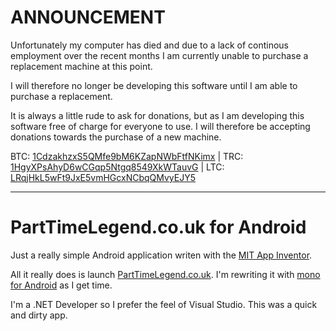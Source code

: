 ANNOUNCEMENT
============

Unfortunately my computer has died and due to a lack of continous employment over the recent months I am currently unable to purchase a replacement machine at this point.

I will therefore no longer be developing this software until I am able to purchase a replacement.

It is always a little rude to ask for donations, but as I am developing this software free of charge for everyone to use. I will therefore be accepting donations towards the purchase of a new machine.

BTC: [1CdzakhzxS5QMfe9bM6KZapNWbFtfNKimx](bitcoin:1CdzakhzxS5QMfe9bM6KZapNWbFtfNKimx) | TRC: [1HgyXPsAhyD6wCGqp5Ntgq8549XkWTauvG](terracoin:1HgyXPsAhyD6wCGqp5Ntgq8549XkWTauvG) | LTC: [LRqjHkL5wFt9JxE5vmHGcxNCbqQMvyEJY5](litecoin:LRqjHkL5wFt9JxE5vmHGcxNCbqQMvyEJY5)

-----------------------------------------------------------------------------------------------------------------------------------------------------------------------------------------------------------------------------------------------------------------------

PartTimeLegend.co.uk for Android
================================

Just a really simple Android application writen with the [MIT App Inventor](http://appinventor.mit.edu/).

All it really does is launch [PartTimeLegend.co.uk](http://www.parttimelegend.co.uk). I'm rewriting it with [mono for Android](http://xamarin.com/monoforandroid) as I get time.

I'm a .NET Developer so I prefer the feel of Visual Studio. This was a quick and dirty app.
